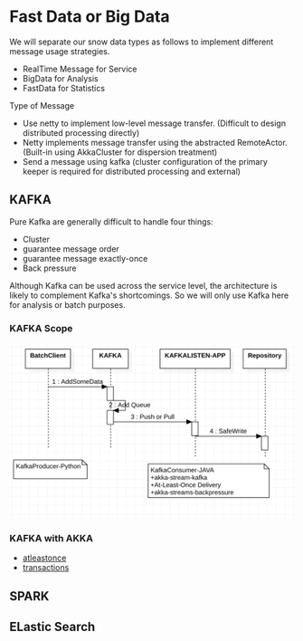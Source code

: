 # Fast Data or Big Data

We will separate our snow data types as follows to implement different message usage strategies.
- RealTime Message for Service 
- BigData for Analysis
- FastData for Statistics

Type of Message
- Use netty to implement low-level message transfer. (Difficult to design distributed processing directly)
- Netty implements message transfer using the abstracted RemoteActor. (Built-in using AkkaCluster for dispersion treatment)
- Send a message using kafka (cluster configuration of the primary keeper is required for distributed processing and external)


## KAFKA

Pure Kafka are generally difficult to handle four things:
* Cluster
* guarantee message order
* guarantee message exactly-once
* Back pressure

Although Kafka can be used across the service level, 
the architecture is likely to complement Kafka's shortcomings.
So we will only use Kafka here for analysis or batch purposes.


### KAFKA Scope

![kafkascope](library/doc-res/kafka-scope.png)

### KAFKA with AKKA
- [atleastonce](https://doc.akka.io/docs/akka-stream-kafka/current/atleastonce.html)
- [transactions](https://doc.akka.io/docs/akka-stream-kafka/current/transactions.html)


## SPARK


## ELastic Search
